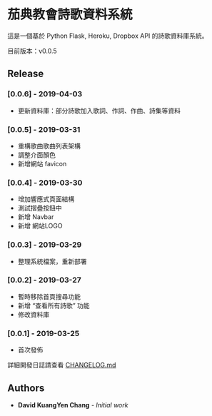 # 茄典教會詩歌資料系統

這是一個基於 Python Flask, Heroku, Dropbox API 的詩歌資料庫系統。

目前版本：v0.0.5

## Release

### [0.0.6] - 2019-04-03

- 更新資料庫：部分詩歌加入歌詞、作詞、作曲、詩集等資料

### [0.0.5] - 2019-03-31

- 重構歌曲歌曲列表架構
- 調整介面顏色
- 新增網站 favicon

### [0.0.4] - 2019-03-30

- 增加響應式頁面結構
- 測試摺疊按鈕中
- 新增 Navbar
- 新增 網站LOGO

### [0.0.3] - 2019-03-29

- 整理系統檔案，重新部署

### [0.0.2] - 2019-03-27

- 暫時移除首頁搜尋功能
- 新增 “查看所有詩歌” 功能
- 修改資料庫

### [0.0.1] - 2019-03-25

- 首次發佈

詳細開發日誌請查看 [CHANGELOG.md](https://github.com/saltchang/caten-worship/blob/master/CHANGELOG.md)

## Authors

- **David KuangYen Chang** - *Initial work*